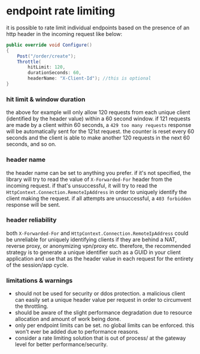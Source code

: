 # endpoint rate limiting
it is possible to rate limit individual endpoints based on the presence of an http header in the incoming request like below:
```csharp
public override void Configure()
{
    Post("/order/create");
    Throttle(
        hitLimit: 120,
        durationSeconds: 60,
        headerName: "X-Client-Id"); //this is optional
}
```

### hit limit & window duration

the above for example will only allow 120 requests from each unique client (identified by the header value) within a 60 second window. if 121 requests are made by a client within 60 seconds, a `429 too many requests` response will be automatically sent for the 121st request. the counter is reset every 60 seconds and the client is able to make another 120 requests in the next 60 seconds, and so on.

### header name
the header name can be set to anything you prefer. if it's not specified, the library will try to read the value of `X-Forwarded-For` header from the incoming request. if that's unsuccessful, it will try to read the `HttpContext.Connection.RemoteIpAddress` in order to uniquely identify the client making the request. if all attempts are unsuccessful, a `403 forbidden` response will be sent.

### header reliability
both `X-Forwarded-For` and `HttpContext.Connection.RemoteIpAddress` could be unreliable for uniquely identifying clients if they are behind a NAT, reverse proxy, or anonymizing vpn/proxy etc. therefore, the recommended strategy is to generate a unique identifier such as a GUID in your client application and use that as the header value in each request for the entirety of the session/app cycle.

### limitations & warnings
- should not be used for security or ddos protection. a malicious client can easily set a unique header value per request in order to circumvent the throttling.
- should be aware of the slight performance degradation due to resource allocation and amount of work being done.
- only per endpoint limits can be set. no global limits can be enforced. this won't ever be added due to performance reasons.
- consider a rate limiting solution that is out of process/ at the gateway level for better performance/security. 